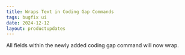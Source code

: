 ```yaml
---
title: Wraps Text in Coding Gap Commands
tags: bugfix ui
date: 2024-12-12
layout: productupdates
---
```


All fields within the newly added coding gap command will now wrap. 